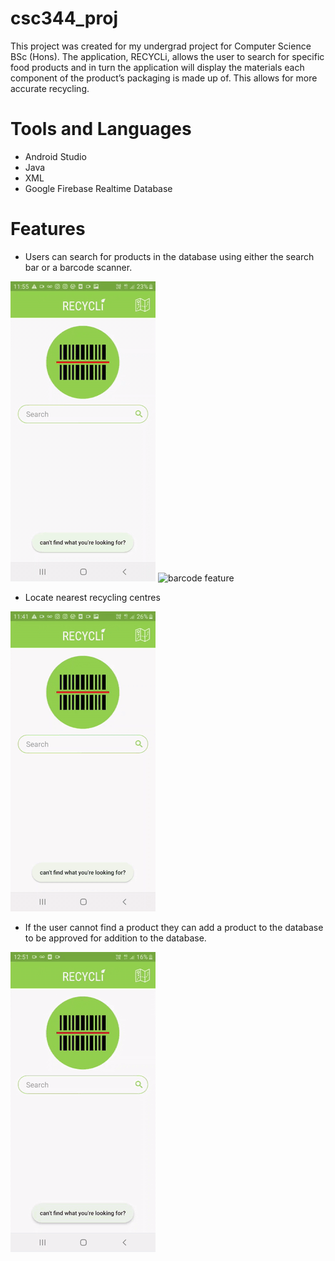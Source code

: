 # csc344_proj
This project was created for my undergrad project for Computer Science BSc (Hons). The application, RECYCLi, allows the user to search for specific food products and in turn the application will display the materials each component of the product’s packaging is made up of. This allows for more accurate recycling.

# Tools and Languages
- Android Studio
- Java
- XML
- Google Firebase Realtime Database

# Features
- Users can search for products in the database using either the search bar or a barcode scanner.

![search bar feature](images/searchbar.gif)
![barcode feature](images/barcode.gif)

- Locate nearest recycling centres

![map](images/map.gif)

- If the user cannot find a product they can add a product to the database to be approved for addition to the database.

![](images/addproduct.gif)
